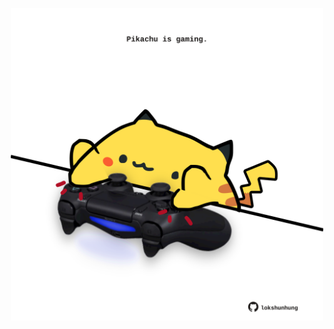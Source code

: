 <!-- built at 03/06/2022, 23:00:49 UTC -->
<p align="center">
  <img width="500" height="500" src="./ReadmeImage.svg">
</p>
